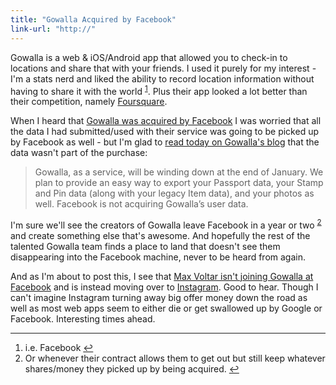 ```yaml
---
title: "Gowalla Acquired by Facebook"
link-url: "http://"
---
```

<p>Gowalla is a web &amp; iOS/Android app that allowed you to check-in to locations and share that with your friends. I used it purely for my interest - I'm a stats nerd and liked the ability to record location information without having to share it with the world <sup id="fnref-19854:1"><a href="#fn-19854:1" rel="footnote">1</a></sup>. Plus their app looked a lot better than their competition, namely <a href="https://foursquare.com/">Foursquare</a>.</p>
<p>When I heard that <a href="http://news.cnet.com/8301-1023_3-57336065-93/facebook-reportedly-acquires-gowalla/">Gowalla was acquired by Facebook</a> I was worried that all the data I had submitted/used with their service was going to be picked up by Facebook as well - but I'm glad to <a href="http://blog.gowalla.com/post/13782997303/gowalla-going-to-facebook">read today on Gowalla's blog</a> that the data wasn't part of the purchase:</p>
<blockquote><p>
  Gowalla, as a service, will be winding down at the end of January. We plan to provide an easy way to export your Passport data, your Stamp and Pin data (along with your legacy Item data), and your photos as well. Facebook is not acquiring Gowalla’s user data.
</p></blockquote>
<p>I'm sure we'll see the creators of Gowalla leave Facebook in a year or two <sup id="fnref-19854:2"><a href="#fn-19854:2" rel="footnote">2</a></sup> and create something else that's awesome. And hopefully the rest of the talented Gowalla team finds a place to land that doesn't see them disappearing into the Facebook machine, never to be heard from again.</p>
<p>And as I'm about to post this, I see that <a href="http://maxvoltar.com/archive/goodbye-gowalla">Max Voltar isn't joining Gowalla at Facebook</a> and is instead moving over to <a href="http://instagr.am/">Instagram</a>. Good to hear. Though I can't imagine Instagram turning away big offer money down the road as well as most web apps seem to either die or get swallowed up by Google or Facebook. Interesting times ahead.</p>
<div class="footnotes">
<hr />
<ol>
<li id="fn-19854:1">
i.e. Facebook&#160;<a href="#fnref-19854:1" rev="footnote">&#8617;</a>
</li>
<li id="fn-19854:2">
Or whenever their contract allows them to get out but still keep whatever shares/money they picked up by being acquired.&#160;<a href="#fnref-19854:2" rev="footnote">&#8617;</a>
</li>
</ol>
</div>
